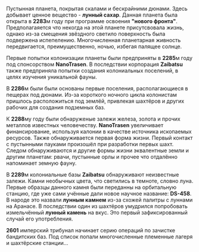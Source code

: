 
Пустынная планета, покрытая скалами и бескрайними дюнами. Здесь добывает ценное вещество - **лунный сахар**. Данная планета была открыта в **2283**м году при программе освоения **"нового фронта"**. Предполагаяется что некогда на этой планете присутсвовала жизнь, однако из-за смещения звёздного светило поверхность была подвержена испепелению. Многочисленная планетарная живность передвигается, преимущественно, ночью, избегая палящее солнце.

Первые попытки колонизации планеты были предприняты в **2285**м году под спонсорством **NanoTrasen**. В последствии корпорация **Zaibatsu** также предприняла попытки создания колониальных поселений, в целях изучения уникальной фауны. 

В **2286**м были были основаны первые поселения, располагающиеся в пещерах под дюнами. Из-за короткого ночного цикла колонистам пришлось расположиться под землёй, привлекая шахтёров и других рабочих для создания подземных баз. 

К **2288**му году были обнаруженые залежи железа, золота и прочих металлов известных человечеству. **NanoTrasen** увеличивает финансирование, используя калонии в качестве источника ископаемых ресурсов. 
Также обнаруживается первая форма жизни. Первый контакт с пустынными пауками произошёл при разработки первых шахт. 
Следом обнаруживаются и другие формы жизни эквалентные земли и другим планетам: рвачи, пустынные орлы и прочее что отдалённо напоминает земную фауну.

В **2289**м колониальные базы **Zaibatsu** обнаруживают неизвестные залежи. Камни необычных цвета, что светились в темноте, словно луна. Первые образцы данного камня были переданны на орбитальную станцию, где уже сами учённые дали новое научное название: **DS-458**. В народе это назвали **лунным камнем** из-за схожей палитры с луннами на Аранасе. 
В последствии один из шахтёров умудрился попробовать измельчённый **лунный камень** на вкус. Это первый зафиксированный случай его употребления.

**2601** имперский трибунал начинает серию операций по зачистке бандитских баз. Под список попали многочисленные племенные лагеря и шахтёрские станции...